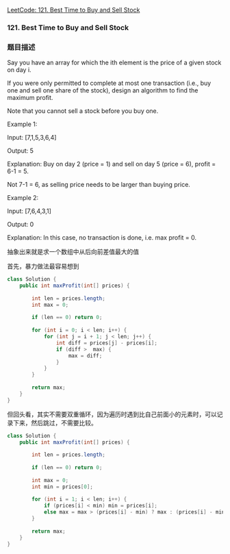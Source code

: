 [LeetCode: 121. Best Time to Buy and Sell Stock](https://leetcode.com/problems/best-time-to-buy-and-sell-stock/description/)

### 121. Best Time to Buy and Sell Stock
### 题目描述
Say you have an array for which the ith element is the price of a given stock on day i.

If you were only permitted to complete at most one transaction (i.e., buy one and sell one share of the stock), design an algorithm to find the maximum profit.

Note that you cannot sell a stock before you buy one.

Example 1:

Input: [7,1,5,3,6,4]

Output: 5

Explanation: Buy on day 2 (price = 1) and sell on day 5 (price = 6), profit = 6-1 = 5.


Not 7-1 = 6, as selling price needs to be larger than buying price.

Example 2:

Input: [7,6,4,3,1]

Output: 0

Explanation: In this case, no transaction is done, i.e. max profit = 0.

抽象出来就是求一个数组中从后向前差值最大的值

首先，暴力做法最容易想到
```java
class Solution {
    public int maxProfit(int[] prices) {
        
        int len = prices.length;
        int max = 0;
        
        if (len == 0) return 0;
        
        for (int i = 0; i < len; i++) {
            for (int j = i + 1; j < len; j++) {
                int diff = prices[j] - prices[i];
                if (diff >  max) {
                    max = diff;
                }
            }
        }
        
        return max;
    }
}
```

但回头看，其实不需要双重循环，因为遍历时遇到比自己前面小的元素时，可以记录下来，然后跳过，不需要比较。

```java
class Solution {
    public int maxProfit(int[] prices) {
        
        int len = prices.length;
        
        if (len == 0) return 0;
        
        int max = 0;
        int min = prices[0];
        
        for (int i = 1; i < len; i++) {
            if (prices[i] < min) min = prices[i];
            else max = max > (prices[i] - min) ? max : (prices[i] - min);
        }
        
        return max;
    }
}
```